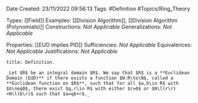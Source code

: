 <div class="topSpace"></div>

Date Created: 23/11/2022 09:56:13
Tags: #Definition #Topics/Ring_Theory

Types: [[Field]]
Examples: [[Division Algorithm]], [[Division Algorithm (Polynomials)]]
Constructions: _Not Applicable_
Generalizations: _Not Applicable_

Properties: [[EUD implies PID]]
Sufficiencies: _Not Applicable_
Equivalences: _Not Applicable_
Justifications: _Not Applicable_

``` ad-Definition
title: Definition.

_Let $R$ be an integral domain $R$. We say that $R$ is a **Euclidean Domain (EUD)** if there exists a function $N:R\to\N$, called a **Euclidean function on $R$**, such that for all $a,b\in R$ with $b\neq0$, there exist $q,r\in R$ with either $r=0$ or $N\l(r\r)<N\l(b\r)$ such that $a=qb+r$._

```
